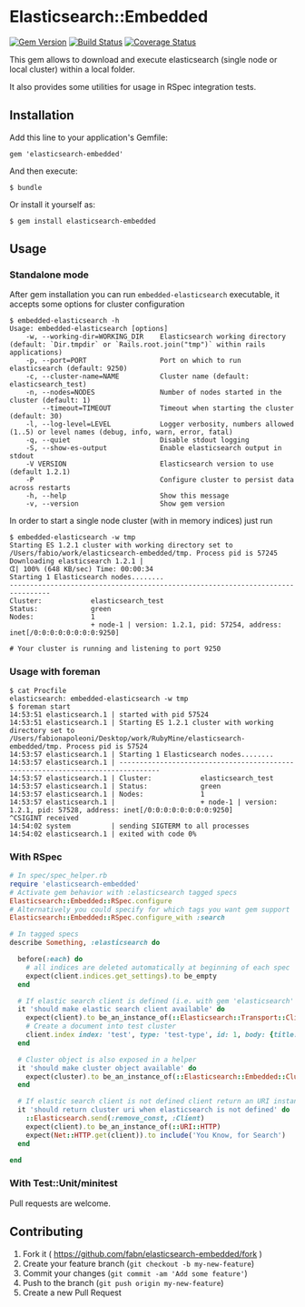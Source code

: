 # Elasticsearch::Embedded

[![Gem Version](https://badge.fury.io/rb/elasticsearch-embedded.png)](http://badge.fury.io/rb/elasticsearch-embedded) [![Build Status](https://travis-ci.org/fabn/elasticsearch-embedded.svg?branch=master)](https://travis-ci.org/fabn/elasticsearch-embedded) [![Coverage Status](https://coveralls.io/repos/fabn/elasticsearch-embedded/badge.png)](https://coveralls.io/r/fabn/elasticsearch-embedded)

This gem allows to download and execute elasticsearch (single node or local cluster) within a local folder.

It also provides some utilities for usage in RSpec integration tests.

## Installation

Add this line to your application's Gemfile:

    gem 'elasticsearch-embedded'

And then execute:

    $ bundle

Or install it yourself as:

    $ gem install elasticsearch-embedded

## Usage

### Standalone mode

After gem installation you can run `embedded-elasticsearch` executable, it accepts some options for cluster configuration

```
$ embedded-elasticsearch -h
Usage: embedded-elasticsearch [options]
    -w, --working-dir=WORKING_DIR    Elasticsearch working directory (default: `Dir.tmpdir` or `Rails.root.join("tmp")` within rails applications)
    -p, --port=PORT                  Port on which to run elasticsearch (default: 9250)
    -c, --cluster-name=NAME          Cluster name (default: elasticsearch_test)
    -n, --nodes=NODES                Number of nodes started in the cluster (default: 1)
        --timeout=TIMEOUT            Timeout when starting the cluster (default: 30)
    -l, --log-level=LEVEL            Logger verbosity, numbers allowed (1..5) or level names (debug, info, warn, error, fatal)
    -q, --quiet                      Disable stdout logging
    -S, --show-es-output             Enable elasticsearch output in stdout
    -V VERSION                       Elasticsearch version to use (default 1.2.1)
    -P                               Configure cluster to persist data across restarts
    -h, --help                       Show this message
    -v, --version                    Show gem version
```

In order to start a single node cluster (with in memory indices) just run

```
$ embedded-elasticsearch -w tmp
Starting ES 1.2.1 cluster with working directory set to /Users/fabio/work/elasticsearch-embedded/tmp. Process pid is 57245
Downloading elasticsearch 1.2.1 |                                                    ᗧ| 100% (648 KB/sec) Time: 00:00:34
Starting 1 Elasticsearch nodes........
--------------------------------------------------------------------------------
Cluster:            elasticsearch_test
Status:             green
Nodes:              1
                    + node-1 | version: 1.2.1, pid: 57254, address: inet[/0:0:0:0:0:0:0:0:9250]

# Your cluster is running and listening to port 9250
```

### Usage with foreman

```
$ cat Procfile
elasticsearch: embedded-elasticsearch -w tmp
$ foreman start
14:53:51 elasticsearch.1 | started with pid 57524
14:53:51 elasticsearch.1 | Starting ES 1.2.1 cluster with working directory set to /Users/fabionapoleoni/Desktop/work/RubyMine/elasticsearch-embedded/tmp. Process pid is 57524
14:53:57 elasticsearch.1 | Starting 1 Elasticsearch nodes........
14:53:57 elasticsearch.1 | --------------------------------------------------------------------------------
14:53:57 elasticsearch.1 | Cluster:            elasticsearch_test
14:53:57 elasticsearch.1 | Status:             green
14:53:57 elasticsearch.1 | Nodes:              1
14:53:57 elasticsearch.1 |                     + node-1 | version: 1.2.1, pid: 57528, address: inet[/0:0:0:0:0:0:0:0:9250]
^CSIGINT received
14:54:02 system          | sending SIGTERM to all processes
14:54:02 elasticsearch.1 | exited with code 0%
```

### With RSpec

```ruby
# In spec/spec_helper.rb
require 'elasticsearch-embedded'
# Activate gem behavior with :elasticsearch tagged specs
Elasticsearch::Embedded::RSpec.configure
# Alternatively you could specify for which tags you want gem support
Elasticsearch::Embedded::RSpec.configure_with :search

# In tagged specs
describe Something, :elasticsearch do

  before(:each) do
    # all indices are deleted automatically at beginning of each spec
    expect(client.indices.get_settings).to be_empty
  end

  # If elastic search client is defined (i.e. with gem 'elasticsearch' or require 'elasticsearch')
  it 'should make elastic search client available' do
    expect(client).to be_an_instance_of(::Elasticsearch::Transport::Client)
    # Create a document into test cluster
    client.index index: 'test', type: 'test-type', id: 1, body: {title: 'Test'}
  end

  # Cluster object is also exposed in a helper
  it 'should make cluster object available' do
    expect(cluster).to be_an_instance_of(::Elasticsearch::Embedded::Cluster)
  end

  # If elastic search client is not defined client return an URI instance with base url for the cluster
  it 'should return cluster uri when elasticsearch is not defined' do
    ::Elasticsearch.send(:remove_const, :Client)
    expect(client).to be_an_instance_of(::URI::HTTP)
    expect(Net::HTTP.get(client)).to include('You Know, for Search')
  end

end

```

### With Test::Unit/minitest

Pull requests are welcome.

## Contributing

1. Fork it ( https://github.com/fabn/elasticsearch-embedded/fork )
2. Create your feature branch (`git checkout -b my-new-feature`)
3. Commit your changes (`git commit -am 'Add some feature'`)
4. Push to the branch (`git push origin my-new-feature`)
5. Create a new Pull Request
